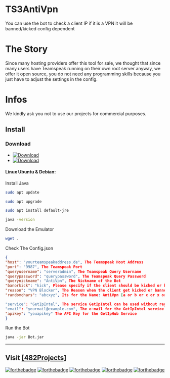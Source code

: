 # TS3AntiVpn
You can use the bot to check a client IP if it is a VPN it will be banned/kicked config dependent

# The Story
Since many hosting providers offer this tool for sale, we thought that since many users have Teamspeak running on their own root server anyway, we offer it open source, you do not need any programming skills because you just have to adjust the settings in the config. 

# Infos 

We kindly ask you not to use our projects for commercial purposes.

## Install

### Download
- [![Download](https://img.shields.io/badge/Download-latest-orange.svg)](#)
- [![Download](https://img.shields.io/badge/Download-beta-orange.svg)](#)

#### Linux **Ubuntu & Debian**:  
Install Java

```sh
sudo apt update
```
```sh
sudo apt upgrade
```
```sh
sudo apt install default-jre
```
```sh
java -version
```
Download the Emulator
```sh
wget .
```
Check The Config.json
```json
{
"host": "yourteamspeakaddress.de", The Teamspeak Host Address
"port": "9987", The Teamspeak Port
"queryusername": "serveradmin", The Teamspeak Query Username
"querypassword": "querypassword", The Teamspeak Query Password
"querynickname": "AntiVpn", The Nickname of the Bot
"banorkick": "kick", Please specify if the client should be kicked or banned kick or ban
"reason": "VPN Blocker", The Reason when the client get kicked or banned
"randomchars": "abcxyz", Its for the Name: AntiVpn [a or b or c or x or y orz]

"service": "GetIpIntel", The service GetIpIntel can be used without registration you only have to provide an email for the service GetIpHub you have to create an account on https://iphub.info/register and generate the API free API Token more services will follow in the next version
"email": "yourmail@example.com", The e-mail for the GetIpIntel service must be filled in if you want to use the service.
"apikey": "youapikey" The API Key for the GetIpHub Service 
}

```
Run the Bot
```sh
java -jar Bot.jar
```


---
Visit [[482Projects]](https://482-projects.com)
---
[![forthebadge](http://forthebadge.com/images/badges/60-percent-of-the-time-works-every-time.svg)](https://482-projects.com) [![forthebadge](http://forthebadge.com/images/badges/built-by-developers.svg)](https://482-projects.com) [![forthebadge](http://forthebadge.com/images/badges/built-with-love.svg)](https://482-projects.com) [![forthebadge](http://forthebadge.com/images/badges/contains-cat-gifs.svg)](https://482-projects.com) [![forthebadge](http://forthebadge.com/images/badges/made-with-java.svg)](https://482-projects.com)
